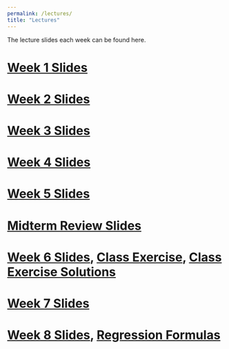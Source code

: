 ```yaml
---
permalink: /lectures/
title: "Lectures"
---
```


The lecture slides each week can be found here. 

# [Week 1 Slides](https://stevebholt.github.io/rpad316/assets/documents/week1.pdf)

# [Week 2 Slides](https://stevebholt.github.io/rpad316/assets/documents/week2.pdf)

# [Week 3 Slides](https://stevebholt.github.io/rpad316/assets/documents/week3.pdf)

# [Week 4 Slides](https://stevebholt.github.io/rpad316/assets/documents/week4.pdf)

# [Week 5 Slides](https://stevebholt.github.io/rpad316/assets/documents/week5.pdf)

# [Midterm Review Slides](https://stevebholt.github.io/rpad316/assets/documents/review.pdf)

# [Week 6 Slides](https://stevebholt.github.io/rpad316/assets/documents/week6.pdf), [Class Exercise](https://stevebholt.github.io/rpad316/assets/documents/Class_exercise.docx), [Class Exercise Solutions](https://stevebholt.github.io/rpad316/assets/documents/Class_exercise_solutions.pdf)

# [Week 7 Slides](https://stevebholt.github.io/rpad316/assets/documents/week7.pdf)

# [Week 8 Slides](https://stevebholt.github.io/rpad316/assets/documents/linear_regression.pdf), [Regression Formulas](https://stevebholt.github.io/rpad316/assets/documents/formulas.pdf)